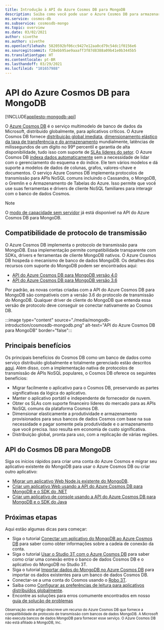 ```yaml
---
title: Introdução à API do Azure Cosmos DB para MongoDB
description: Saiba como você pode usar o Azure Cosmos DB para armazenar e consultar grandes quantidades de dados usando a API do Azure Cosmos DB para MongoDB.
ms.service: cosmos-db
ms.subservice: cosmosdb-mongo
ms.topic: overview
ms.date: 03/02/2021
author: sivethe
ms.author: sivethe
ms.openlocfilehash: 5820592bf06cc9427e12aa0cd79c54dc1f0156e6
ms.sourcegitcommit: f28ebb95ae9aaaff3f87d8388a09b41e0b3445b5
ms.translationtype: HT
ms.contentlocale: pt-BR
ms.lasthandoff: 03/29/2021
ms.locfileid: "101657988"
---
```

# <a name="azure-cosmos-dbs-api-for-mongodb"></a>API do Azure Cosmos DB para MongoDB
[!INCLUDE[appliesto-mongodb-api](includes/appliesto-mongodb-api.md)]

O [Azure Cosmos DB](introduction.md) é o serviço multimodelo de banco de dados da Microsoft, distribuído globalmente, para aplicativos críticos. O Azure Cosmos DB fornece [distribuição global imediata](distribute-data-globally.md), [dimensionamento elástico da taxa de transferência e do armazenamento](partitioning-overview.md) mundialmente, latências de milissegundos de um dígito no 99º percentil e garantia de alta disponibilidade, tudo isso com suporte de [SLAs líderes do setor](https://azure.microsoft.com/support/legal/sla/cosmos-db/). O Azure Cosmos DB [indexa dados automaticamente](https://www.vldb.org/pvldb/vol8/p1668-shukla.pdf) sem a necessidade de lidar com o gerenciamento do esquema e do índice. Ele tem vários modelos e dá suporte a modelos de dados de colunas, grafos, valores-chave e documentos. O serviço Azure Cosmos DB implementa protocolos de transmissão para APIs NoSQL comuns incluindo o Cassandra, o MongoDB, o Gremlin e o Armazenamento de Tabelas do Azure. Isso permite que você use suas ferramentas e drivers de cliente NoSQL familiares para interagir com o banco de dados Cosmos.

> [!NOTE]
> O [modo de capacidade sem servidor](serverless.md) já está disponível na API do Azure Cosmos DB para MongoDB.

## <a name="wire-protocol-compatibility"></a>Compatibilidade de protocolo de transmissão

O Azure Cosmos DB implementa o protocolo de transmissão para MongoDB. Essa implementação permite compatibilidade transparente com SDKs, drivers e ferramentas de cliente MongoDB nativos. O Azure Cosmos DB hospeda o mecanismo de banco de dados MongoDB. Os detalhes dos recursos com suporte do MongoDB podem ser encontrados aqui: 
- [API do Azure Cosmos DB para MongoDB versão 4.0](mongodb-feature-support-40.md)
- [API do Azure Cosmos DB para MongoDB versão 3.6](mongodb-feature-support-36.md)

Por padrão, as novas contas criadas com a API do Azure Cosmos DB para MongoDB são compatíveis com a versão 3.6 do protocolo de transmissão do MongoDB. Qualquer driver de cliente do MongoDB que entenda essa versão de protocolo deve conseguir se conectar nativamente ao Cosmos DB.

:::image type="content" source="./media/mongodb-introduction/cosmosdb-mongodb.png" alt-text="API do Azure Cosmos DB para MongoDB" border="false":::

## <a name="key-benefits"></a>Principais benefícios

Os principais benefícios do Cosmos DB como um banco de dados como serviço distribuído globalmente e totalmente gerenciado estão descritos [aqui](introduction.md). Além disso, com a implementação nativa de protocolos de transmissão de APIs NoSQL populares, o Cosmos DB oferece os seguintes benefícios:

* Migrar facilmente o aplicativo para o Cosmos DB, preservando as partes significativas da lógica do aplicativo.
* Manter o aplicativo portátil e independente de fornecedor de nuvem.
* Obter os SLAs com suporte financeiro líderes do mercado para as APIs NoSQL comuns da plataforma Cosmos DB.
* Dimensionar elasticamente a produtividade e armazenamento provisionados para seus bancos de dados Cosmos com base na sua necessidade e pagar somente pela produtividade e o armazenamento que você precisa. Isso resulta em economia de custo significativa.
* Distribuição global, pronta para uso, com a replicação de várias regiões.

## <a name="cosmos-dbs-api-for-mongodb"></a>API do Cosmos DB para MongoDB

Siga os inícios rápidos para criar uma conta do Azure Cosmos e migrar seu aplicativo existente do MongoDB para usar o Azure Cosmos DB ou criar outro aplicativo:

* [Migrar um aplicativo Web Node.js existente do MongoDB](create-mongodb-nodejs.md).
* [Criar um aplicativo Web usando a API do Azure Cosmos DB para MongoDB e o SDK do .NET](create-mongodb-dotnet.md)
* [Criar um aplicativo de console usando a API do Azure Cosmos DB para MongoDB e o SDK do Java](create-mongodb-java.md)

## <a name="next-steps"></a>Próximas etapas

Aqui estão algumas dicas para começar:

* Siga o tutorial [Conectar um aplicativo do MongoDB ao Azure Cosmos DB](connect-mongodb-account.md) para saber como obter informações sobre a cadeia de conexão da conta.
* Siga o tutorial [Usar o Studio 3T com o Azure Cosmos DB](mongodb-mongochef.md) para saber como criar uma conexão entre o banco de dados Cosmos DB e o aplicativo do MongoDB no Studio 3T.
* Siga o tutorial [Importar dados do MongoDB no Azure Cosmos DB](../dms/tutorial-mongodb-cosmos-db.md?toc=%2fazure%2fcosmos-db%2ftoc.json%253ftoc%253d%2fazure%2fcosmos-db%2ftoc.json) para importar os dados existentes para um banco de dados Cosmos DB.
* Conectar-se a uma conta do Cosmos usando o [Robo 3T](mongodb-robomongo.md).
* Saiba como [Configurar as preferências de leitura para aplicativos distribuídos globalmente](../cosmos-db/tutorial-global-distribution-mongodb.md).
* Encontre as soluções para erros comumente encontrados em nosso [guia de solução de problemas](mongodb-troubleshoot.md)


<sup>Observação: este artigo descreve um recurso do Azure Cosmos DB que fornece a compatibilidade de protocolo de transmissão com bancos de dados MongoDB. A Microsoft não executa bancos de dados MongoDB para fornecer esse serviço. O Azure Cosmos DB não está afiliado à MongoDB, Inc.</sup>
